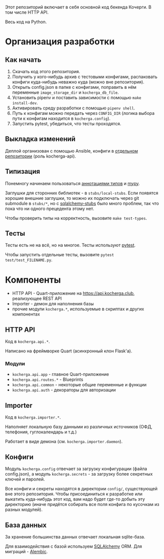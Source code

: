 Этот репозиторий включает в себя основной код бекенда Кочерги. В том числе HTTP API.

Весь код на Python.

# Организация разработки

## Как начать

1. Скачать код этого репозитория.
2. Получить у кого-нибудь архив с тестовыми конфигами, распаковать конфиги куда-нибудь неважно куда (можно вне репозитория).
3. Открыть config.json в папке с конфигами, поправить в нём переменные `image_storage_dir` и `kocherga_db_file`.
4. Установить pipenv и поставить зависимости c помощью `make install-dev`.
5. Активировать среду разработки с помощью `pipenv shell`.
6. Путь к конфигам можно передать через `CONFIG_DIR` (логика выбора пути к конфигам находится в `kocherga.config`).
7. Запустить pytest, убедиться, что тесты проходятся.

## Выкладка изменений

Деплой организован с помощью Ansible, конфиги в [отдельном репозитории](https://gitlab.com/kocherga/code/deploy) (роль kocherga-api).

## Типизация

Понемногу начинаем пользоваться [аннотациями типов](https://www.python.org/dev/peps/pep-0484/) и [mypy](http://mypy-lang.org/).

Заглушки для сторонних библиотек - в `stubs/local-stubs`. Если появятся хорошие внешние заглушки, то можно их подключать через git submodule в `stubs/*`, но с [sqlalchemy-stubs](https://github.com/JelleZijlstra/sqlalchemy-stubs) было много проблем, так что пока что ни одного прецедента этому нет.

Чтобы проверить типы на корректность, вызовите `make test-types`.

## Тесты

Тесты есть не на всё, но на многое. Тесты используют [pytest](https://docs.pytest.org/en/latest/).

Чтобы запустить отдельные тесты, вызовите `pytest test/test_FILENAME.py`.

# Компоненты

* HTTP API - Quart-приложение на https://api.kocherga.club, реализующее REST API
* Importer - демон для наполнения базы
* прочие модули `kocherga.*`, используемые в скриптах и других компонентах

## HTTP API

Код в `kocherga.api.*`.

Написано на фреймворке Quart (асинхронный клон Flask'а).

### Модули

* `kocherga.api.app` - главное Quart-приложение
* `kocherga.api.routes.*` - Blueprints
* `kocherga.api.common` - некоторые общие переменные и функции
* `kocherga.api.auth` - декораторы для авторизации

## Importer

Код в `kocherga.importer.*`.

Наполняет локальную базу данными из различных источников (ОФД, телефония, гуглокалендарь и т.д.)

Работает в виде демона (см. `kocherga.importer.daemon`).

## Конфиги

Модуль `kocherga.config` отвечает за загрузку конфигурации (файла config.json), а модуль `kocherga.secrets` - за загрузку более секретных ключей и паролей.

Все конфиги и секреты находятся в директории `config/`, существующей вне этого репозитория. Чтобы присоединиться к разработке или выкатить куда-нибудь этот код, вам надо будет где-то добыть эту директорию (иначе придётся собирать все поля конфига по кусочкам из разных модулей).

## База данных

За хранение большинства данных отвечает локальная sqlite-база.

Для взаимодействия с базой используем [SQLAlchemy](https://www.sqlalchemy.org/) ORM. Для миграций - [Alembic](http://alembic.zzzcomputing.com/).
